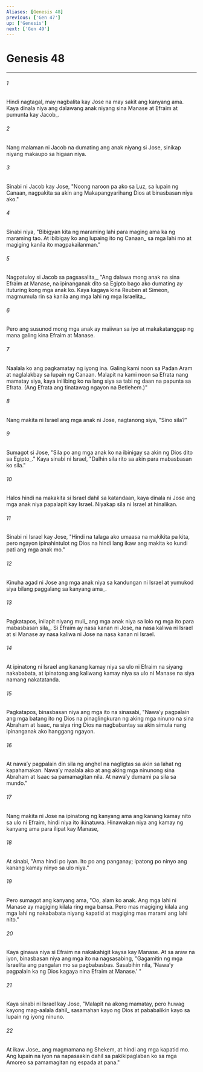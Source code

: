 ```yaml
---
Aliases: [Genesis 48]
previous: ['Gen 47']
up: ['Genesis']
next: ['Gen 49']
---
```

# Genesis 48

***






















###### 1 










Hindi nagtagal, may nagbalita kay Jose na may sakit ang kanyang ama. Kaya dinala niya ang dalawang anak niyang sina Manase at Efraim at pumunta kay Jacob_. 





















###### 2 










Nang malaman ni Jacob na dumating ang anak niyang si Jose, sinikap niyang makaupo sa higaan niya. 





















###### 3 










Sinabi ni Jacob kay Jose, "Noong naroon pa ako sa Luz, sa lupain ng Canaan, nagpakita sa akin ang Makapangyarihang Dios at binasbasan niya ako." 





















###### 4 










Sinabi niya, "Bibigyan kita ng maraming lahi para maging ama ka ng maraming tao. At ibibigay ko ang lupaing ito ng Canaan_ sa mga lahi mo at magiging kanila ito magpakailanman." 





















###### 5 










Nagpatuloy si Jacob sa pagsasalita,_ "Ang dalawa mong anak na sina Efraim at Manase, na ipinanganak dito sa Egipto bago ako dumating ay ituturing kong mga anak ko. Kaya kagaya kina Reuben at Simeon, magmumula rin sa kanila ang mga lahi ng mga Israelita_. 





















###### 6 










Pero ang susunod mong mga anak ay maiiwan sa iyo at makakatanggap ng mana galing kina Efraim at Manase. 





















###### 7 










Naalala ko ang pagkamatay ng iyong ina. Galing kami noon sa Padan Aram at naglalakbay sa lupain ng Canaan. Malapit na kami noon sa Efrata nang mamatay siya, kaya inilibing ko na lang siya sa tabi ng daan na papunta sa Efrata. (Ang Efrata ang tinatawag ngayon na Betlehem.)" 





















###### 8 










Nang makita ni Israel ang mga anak ni Jose, nagtanong siya, "Sino sila?" 





















###### 9 










Sumagot si Jose, "Sila po ang mga anak ko na ibinigay sa akin ng Dios dito sa Egipto_." Kaya sinabi ni Israel, "Dalhin sila rito sa akin para mabasbasan ko sila." 





















###### 10 










Halos hindi na makakita si Israel dahil sa katandaan, kaya dinala ni Jose ang mga anak niya papalapit kay Israel. Niyakap sila ni Israel at hinalikan. 





















###### 11 










Sinabi ni Israel kay Jose, "Hindi na talaga ako umaasa na makikita pa kita, pero ngayon ipinahintulot ng Dios na hindi lang ikaw ang makita ko kundi pati ang mga anak mo." 





















###### 12 










Kinuha agad ni Jose ang mga anak niya sa kandungan ni Israel at yumukod siya bilang paggalang sa kanyang ama_. 





















###### 13 










Pagkatapos, inilapit niyang muli_ ang mga anak niya sa lolo ng mga ito para mabasbasan sila_. Si Efraim ay nasa kanan ni Jose, na nasa kaliwa ni Israel at si Manase ay nasa kaliwa ni Jose na nasa kanan ni Israel. 





















###### 14 










At ipinatong ni Israel ang kanang kamay niya sa ulo ni Efraim na siyang nakababata, at ipinatong ang kaliwang kamay niya sa ulo ni Manase na siya namang nakatatanda. 





















###### 15 










Pagkatapos, binasbasan niya ang mga ito na sinasabi, "Nawaʼy pagpalain ang mga batang ito ng Dios na pinaglingkuran ng aking mga ninuno na sina Abraham at Isaac, na siya ring Dios na nagbabantay sa akin simula nang ipinanganak ako hanggang ngayon. 





















###### 16 










At nawaʼy pagpalain din sila ng anghel na nagligtas sa akin sa lahat ng kapahamakan. Nawaʼy maalala ako at ang aking mga ninunong sina Abraham at Isaac sa pamamagitan nila. At nawaʼy dumami pa sila sa mundo." 





















###### 17 










Nang makita ni Jose na ipinatong ng kanyang ama ang kanang kamay nito sa ulo ni Efraim, hindi niya ito ikinatuwa. Hinawakan niya ang kamay ng kanyang ama para ilipat kay Manase, 





















###### 18 










At sinabi, "Ama hindi po iyan. Ito po ang panganay; ipatong po ninyo ang kanang kamay ninyo sa ulo niya." 





















###### 19 










Pero sumagot ang kanyang ama, "Oo, alam ko anak. Ang mga lahi ni Manase ay magiging kilala ring mga bansa. Pero mas magiging kilala ang mga lahi ng nakababata niyang kapatid at magiging mas marami ang lahi nito." 





















###### 20 










Kaya ginawa niya si Efraim na nakakahigit kaysa kay Manase. At sa araw na iyon, binasbasan niya ang mga ito na nagsasabing, "Gagamitin ng mga Israelita ang pangalan mo sa pagbabasbas. Sasabihin nila, 'Nawaʼy pagpalain ka ng Dios kagaya nina Efraim at Manase.' " 





















###### 21 










Kaya sinabi ni Israel kay Jose, "Malapit na akong mamatay, pero huwag kayong mag-aalala dahil_ sasamahan kayo ng Dios at pababalikin kayo sa lupain ng iyong ninuno. 





















###### 22 










At ikaw Jose_ ang magmamana ng Shekem, at hindi ang mga kapatid mo. Ang lupain na iyon na napasaakin dahil sa pakikipaglaban ko sa mga Amoreo sa pamamagitan ng espada at pana."
